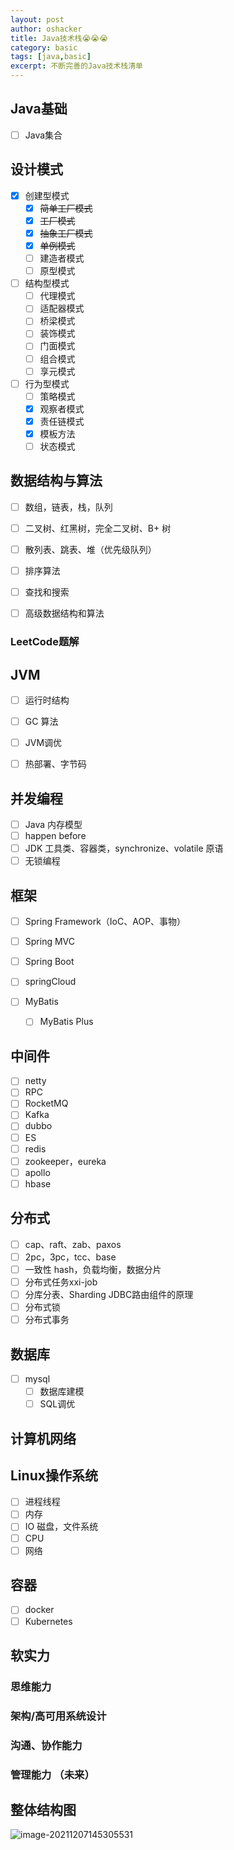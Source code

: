 ```yaml
---
layout: post 
author: oshacker
title: Java技术栈😭😭😭
category: basic
tags: [java,basic]
excerpt: 不断完善的Java技术栈清单
---
```


## Java基础

- [ ] Java集合

## 设计模式

- [x] 创建型模式
  - [x] ~~简单工厂模式~~
  - [x] ~~工厂模式~~
  - [x] ~~抽象工厂模式~~
  - [x] ~~单例模式~~
  - [ ] 建造者模式
  - [ ] 原型模式

- [ ] 结构型模式
  - [ ] 代理模式
  - [ ] 适配器模式
  - [ ] 桥梁模式
  - [ ] 装饰模式
  - [ ] 门面模式
  - [ ] 组合模式
  - [ ] 享元模式
- [ ] 行为型模式
  - [ ] 策略模式
  - [x] 观察者模式
  - [x] 责任链模式
  - [x] 模板方法
  - [ ] 状态模式

## 数据结构与算法

- [ ] 数组，链表，栈，队列

- [ ] 二叉树、红黑树，完全二叉树、B+ 树
- [ ] 散列表、跳表、堆（优先级队列）
- [ ] 排序算法
- [ ] 查找和搜索
- [ ] 高级数据结构和算法

### LeetCode题解

## JVM

- [ ] 运行时结构

- [ ] GC 算法

- [ ] JVM调优

- [ ] 热部署、字节码

## 并发编程

- [ ] Java 内存模型
- [ ] happen before
- [ ] JDK 工具类、容器类，synchronize、volatile 原语
- [ ] 无锁编程

## 框架

- [ ] Spring Framework（IoC、AOP、事物）

- [ ] Spring MVC

- [ ] Spring Boot

- [ ] springCloud

- [ ] MyBatis
  - [ ]  MyBatis Plus

## 中间件

- [ ] netty
- [ ] RPC
- [ ] RocketMQ
- [ ] Kafka
- [ ] dubbo
- [ ] ES
- [ ] redis
- [ ] zookeeper，eureka
- [ ] apollo
- [ ] hbase

## 分布式

- [ ] cap、raft、zab、paxos
- [ ] 2pc，3pc，tcc、base
- [ ] 一致性 hash，负载均衡，数据分片
- [ ] 分布式任务xxi-job
- [ ] 分库分表、Sharding JDBC路由组件的原理
- [ ] 分布式锁
- [ ] 分布式事务

## 数据库

- [ ] mysql
  - [ ] 数据库建模
  - [ ] SQL调优

## 计算机网络

## Linux操作系统

- [ ] 进程线程
- [ ] 内存
- [ ] IO 磁盘，文件系统
- [ ] CPU
- [ ] 网络

## 容器

- [ ] docker
- [ ] Kubernetes

## 软实力

### 思维能力

### 架构/高可用系统设计

### 沟通、协作能力

### 管理能力 （未来）

## 整体结构图

![image-20211207145305531](https://cdn.jsdelivr.net/gh/YuanAaron/BlogImage/2021/image-20211207145305531.png)









